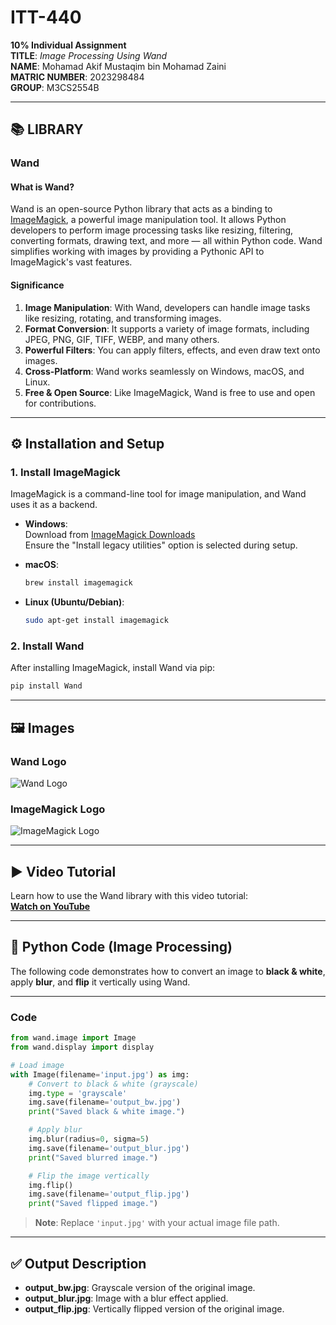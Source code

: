 # ITT-440  
**10% Individual Assignment**  
**TITLE**: *Image Processing Using Wand*  
**NAME**: Mohamad Akif Mustaqim bin Mohamad Zaini  
**MATRIC NUMBER**: 2023298484  
**GROUP**: M3CS2554B  

---

## 📚 LIBRARY  

### Wand

#### What is Wand?  
Wand is an open-source Python library that acts as a binding to [ImageMagick](https://imagemagick.org/), a powerful image manipulation tool. It allows Python developers to perform image processing tasks like resizing, filtering, converting formats, drawing text, and more — all within Python code. Wand simplifies working with images by providing a Pythonic API to ImageMagick's vast features.

#### Significance  
1. **Image Manipulation**: With Wand, developers can handle image tasks like resizing, rotating, and transforming images.  
2. **Format Conversion**: It supports a variety of image formats, including JPEG, PNG, GIF, TIFF, WEBP, and many others.  
3. **Powerful Filters**: You can apply filters, effects, and even draw text onto images.  
4. **Cross-Platform**: Wand works seamlessly on Windows, macOS, and Linux.  
5. **Free & Open Source**: Like ImageMagick, Wand is free to use and open for contributions.  

---

## ⚙️ Installation and Setup

### 1. Install ImageMagick  
ImageMagick is a command-line tool for image manipulation, and Wand uses it as a backend.

- **Windows**:  
  Download from [ImageMagick Downloads](https://imagemagick.org/script/download.php)  
  Ensure the "Install legacy utilities" option is selected during setup.

- **macOS**:  
  ```bash
  brew install imagemagick
  ```

- **Linux (Ubuntu/Debian)**:  
  ```bash
  sudo apt-get install imagemagick
  ```

### 2. Install Wand  
After installing ImageMagick, install Wand via pip:
```bash
pip install Wand
```

---

## 🖼️ Images

### Wand Logo  
![Wand Logo](https://upload.wikimedia.org/wikipedia/commons/thumb/0/06/ImageMagick_Wand.svg/1200px-ImageMagick_Wand.svg.png)

### ImageMagick Logo  
![ImageMagick Logo](https://imagemagick.org/images/magick-icon.png)

---

## ▶️ Video Tutorial

Learn how to use the Wand library with this video tutorial:  
[**Watch on YouTube**](https://youtu.be/NbBo3EIWG_Q?si=rxToA6sIL5pk1I-v)

---

## 🧪 Python Code (Image Processing)

The following code demonstrates how to convert an image to **black & white**, apply **blur**, and **flip** it vertically using Wand.

---

### Code
```python
from wand.image import Image
from wand.display import display

# Load image
with Image(filename='input.jpg') as img:
    # Convert to black & white (grayscale)
    img.type = 'grayscale'
    img.save(filename='output_bw.jpg')
    print("Saved black & white image.")

    # Apply blur
    img.blur(radius=0, sigma=5)
    img.save(filename='output_blur.jpg')
    print("Saved blurred image.")

    # Flip the image vertically
    img.flip()
    img.save(filename='output_flip.jpg')
    print("Saved flipped image.")
```

> **Note**: Replace `'input.jpg'` with your actual image file path.

---

## ✅ Output Description

- **output_bw.jpg**: Grayscale version of the original image.  
- **output_blur.jpg**: Image with a blur effect applied.  
- **output_flip.jpg**: Vertically flipped version of the original image.

